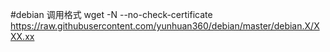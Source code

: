 #debian
调用格式
wget -N --no-check-certificate https://raw.githubusercontent.com/yunhuan360/debian/master/debian.X/XXX.xx
